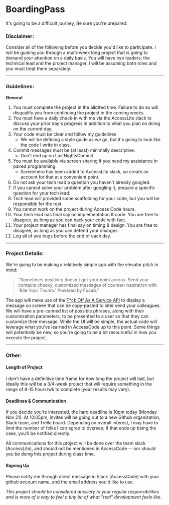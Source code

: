 # BoardingPass
It's going to be a difficult journey, Be sure you're prepared.

### Disclaimer: 

Consider all of the following before you decide you'd like to participate. I will be guiding you through a multi-week long project that is going to demand your attention on a daily basis. You will have two leaders: the technical lead and the project manager. I will be assuming both roles and you must treat them separately. 

---
### Guidelines:

__General__

1. You must complete the project in the allotted time. Failure to do so will disqualify you from continuing the project in the coming weeks. 
2. You must have a daily check-in with me via the AccessLite slack to discuss your prior day's progress in addition to what you plan on doing on the current day.
3. Your code must be clear and follow my guidelines
	- We will be defining a style guide as we go, but it's going to look like the code I write in class.
6. Commit messages must be (at least) minimally descriptive.
	- Don't end up on LastNightsCommit
4. You must be available via screen sharing if you need my assistance in paired programming.
	- Screenhero has been added to AccessLite slack, so create an account for that at a convenient point. 
5. Do not ask your tech lead a question you haven't already googled. 
8. If you cannot solve your problem after googling it, prepare a specific question for your tech lead. 
11. Tech lead will provided some scaffolding for your code, but you will be responsible for the rest. 
7. You cannot work on the project during Access Code hours. 
9. Your tech lead has final say on implementation & code. You are free to disagree, as long as you can back your code with fact. 
10. Your project manager has final say on timing & design. You are free to disagree, as long as you can defend your changes. 
12. Log all of you bugs before the end of each day.

---
### Project Details:

We're going to be making a relatively simple app with the elevator pitch in mind: 

> "Sometimes positivity doesn't get your point across. Send your contacts cheeky, customized messages of counter-inspiration with 'Bite Your Thumb.' Powered by FoaaS."

The app will make use of the [F*ck Off As A Service API](http://www.foaas.com/) to display a message on screen that can be copy-pasted to later send your colleagues. We will have a pre-canned list of possible phrases, along with their customization parameters, to be presented to a user so that they can customize their message. While the UI will be simple, the actual code will leverage what you've learned in AccessCode up to this point. Some things will potentially be new, so you're going to be a bit resourceful in how you execute the project. 

---
### Other: 

#### Length of Project
I don't have a definitive time frame for how long the project will last, but ideally this will be a 3/4-week project that will require something in the range of 8-15 hours/wk to complete (your results may vary). 

#### Deadlines & Communication
If you decide you're interested, the hard deadline is 10pm today (Monday Nov 21). At 10:05pm, invites will be going out to a new Github organization, Slack team, and Trello board. Depending on overall interest, I may have to limit the number of folks I can agree to oversee; if that ends up being the case, you'll be notified directly. 

All communications for this project will be done over the team slack (AccessLite), and should not be mentioned in AccessCode -- nor should you be doing this project during class time. 

#### Signing Up
Please notify me through direct message in Slack (AccessCode) with your github account name, and the email address you'd like to use.

*This project should be considered ancillery to your regular responsibilities and is more of a way to feel a tiny bit of what "real" development feels like.*